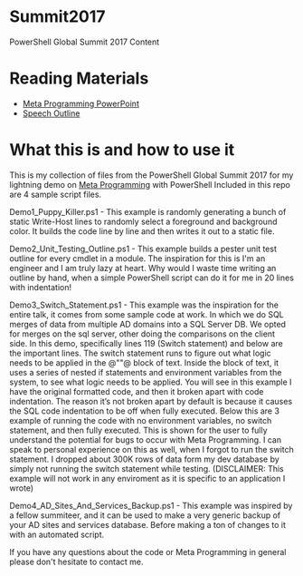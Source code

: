 # Summit2017
PowerShell Global Summit 2017 Content

# Reading Materials
* [Meta Programming PowerPoint](https://docs.google.com/presentation/d/18GUjnqlSks_H7NvZq7xdpnjfirY3qYe20-zEPZeRHFY/edit?usp=sharing)
* [Speech Outline](https://docs.google.com/document/d/1H9mmOi9aSB884U10rhFSn81GTISlYLSul43se8i4s5A/edit?usp=sharing)

# What this is and how to use it
This is my collection of files from the PowerShell Global Summit 2017 for my lightning demo on [Meta Programming](https://en.wikipedia.org/wiki/Metaprogramming) with PowerShell
Included in this repo are 4 sample script files.

Demo1_Puppy_Killer.ps1 - This example is randomly generating a bunch of static Write-Host lines to randomly select a foreground and background color. It builds the code line by line and then writes it out to a static file.

Demo2_Unit_Testing_Outline.ps1 - This example builds a pester unit test outline for every cmdlet in a module. The inspiration for this is I'm an engineer and I am truly lazy at heart. Why would I waste time writing an outline by hand, when a simple PowerShell script can do it for me in 20 lines with indentation!

Demo3_Switch_Statement.ps1 - This example was the inspiration for the entire talk, it comes from some sample code at work. In which we do SQL merges of data from multiple AD domains into a SQL Server DB. We opted for merges on the sql server, other doing the comparisons on the client side. In this demo, specifically lines 119 (Switch statement) and below are the important lines. The switch statement runs to figure out what logic needs to be applied in the @""@ block of text. Inside the block of text, it uses a series of nested if statements and environment variables from the system, to see what logic needs to be applied. You will see in this example I have the original formatted code, and then it broken apart with code indentation. The reason it’s not broken apart by default is because it causes the SQL code indentation to be off when fully executed. Below this are 3 example of running the code with no environment variables, no switch statement, and then fully executed. This is shown for the user to fully understand the potential for bugs to occur with Meta Programming. I can speak to personal experience on this as well, when I forgot to run the switch statement. I dropped about 300K rows of data form my dev database by simply not running the switch statement while testing. (DISCLAIMER: This example will not work in any enviroment as it is specific to an application I wrote)

Demo4_AD_Sites_And_Services_Backup.ps1 - This example was inspired by a fellow summiteer, and it can be used to make a very generic backup of your AD sites and services database. Before making a ton of changes to it with an automated script.

If you have any questions about the code or Meta Programming in general please don't hesitate to contact me.
